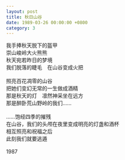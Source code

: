 ```yaml
---
layout: post
title: 秋日山谷
date: 1989-03-26 00:00:00 +0800
category: 3
---
```


我手捧秋天脱下的盔甲<br>
崇山峻岭大火熊熊<br>
秋天宛若昨日的梦境<br>
我们脱落的睫毛　在山谷变成火把<br>
<br>
照亮百花凋零的山谷<br>
把她们变幻无常的一生做成酒精<br>
那是秋天的灯　凛然神采坐在远方<br>
那是醉卧荒山野岭的我们……<br>
<br>
……饱经四季的摧残<br>
在山谷，我们的头颅在夜里变成明亮的灯盏和酒杯<br>
相互照亮和祝福之后<br>
此刻我们就要逃遁<br>
<br>
1987